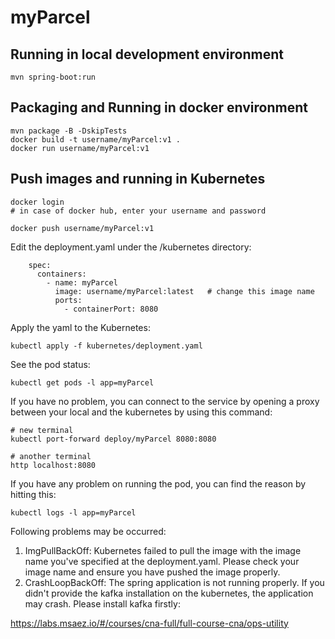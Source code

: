 # myParcel

## Running in local development environment

```
mvn spring-boot:run
```

## Packaging and Running in docker environment

```
mvn package -B -DskipTests
docker build -t username/myParcel:v1 .
docker run username/myParcel:v1
```

## Push images and running in Kubernetes

```
docker login 
# in case of docker hub, enter your username and password

docker push username/myParcel:v1
```

Edit the deployment.yaml under the /kubernetes directory:
```
    spec:
      containers:
        - name: myParcel
          image: username/myParcel:latest   # change this image name
          ports:
            - containerPort: 8080

```

Apply the yaml to the Kubernetes:
```
kubectl apply -f kubernetes/deployment.yaml
```

See the pod status:
```
kubectl get pods -l app=myParcel
```

If you have no problem, you can connect to the service by opening a proxy between your local and the kubernetes by using this command:
```
# new terminal
kubectl port-forward deploy/myParcel 8080:8080

# another terminal
http localhost:8080
```

If you have any problem on running the pod, you can find the reason by hitting this:
```
kubectl logs -l app=myParcel
```

Following problems may be occurred:

1. ImgPullBackOff:  Kubernetes failed to pull the image with the image name you've specified at the deployment.yaml. Please check your image name and ensure you have pushed the image properly.
1. CrashLoopBackOff: The spring application is not running properly. If you didn't provide the kafka installation on the kubernetes, the application may crash. Please install kafka firstly:

https://labs.msaez.io/#/courses/cna-full/full-course-cna/ops-utility

